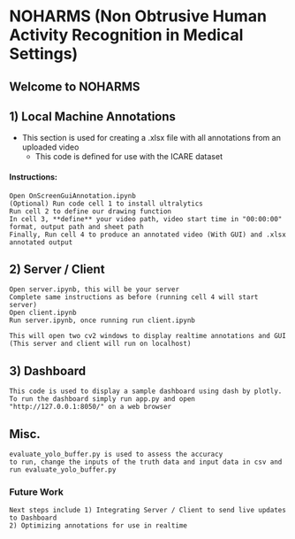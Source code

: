 # NOHARMS (Non Obtrusive Human Activity Recognition in Medical Settings)
## Welcome to NOHARMS

## 1) Local Machine Annotations
- This section is used for creating a .xlsx file with all annotations from an uploaded video
	- This code is defined for use with the ICARE dataset
#### Instructions:
	Open OnScreenGuiAnnotation.ipynb
	(Optional) Run code cell 1 to install ultralytics
	Run cell 2 to define our drawing function
	In cell 3, **define** your video path, video start time in "00:00:00" format, output path and sheet path
	Finally, Run cell 4 to produce an annotated video (With GUI) and .xlsx annotated output

## 2) Server / Client
	Open server.ipynb, this will be your server
	Complete same instructions as before (running cell 4 will start server)
	Open client.ipynb
	Run server.ipynb, once running run client.ipynb

	This will open two cv2 windows to display realtime annotations and GUI
	(This server and client will run on localhost)

## 3) Dashboard
	This code is used to display a sample dashboard using dash by plotly.
	To run the dashboard simply run app.py and open "http://127.0.0.1:8050/" on a web browser

## Misc.
	evaluate_yolo_buffer.py is used to assess the accuracy 
 	to run, change the inputs of the truth data and input data in csv and run evaluate_yolo_buffer.py

### Future Work
	Next steps include 1) Integrating Server / Client to send live updates to Dashboard
	2) Optimizing annotations for use in realtime
